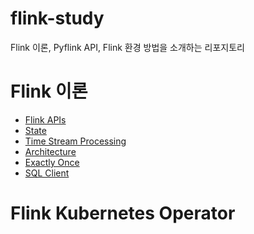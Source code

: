 # flink-study
Flink 이론, Pyflink API, Flink 환경 방법을 소개하는 리포지토리  
  
# Flink 이론
- [Flink APIs](https://github.com/ha2hi/pyflink-study/blob/main/APIs.md)
- [State](https://github.com/ha2hi/pyflink-study/blob/main/State.md)
- [Time Stream Processing](https://github.com/ha2hi/pyflink-study/blob/main/Timely_Stream_Processing.md)
- [Architecture](https://github.com/ha2hi/pyflink-study/blob/main/Flink%20Architecture.md)
- [Exactly Once]()  
- [SQL Client]()
# Flink Kubernetes Operator
